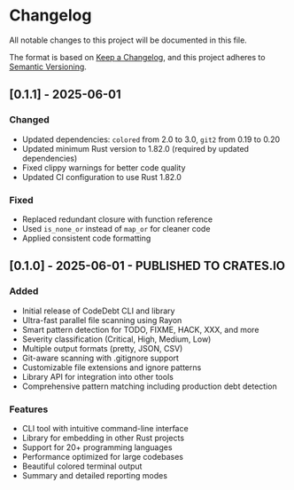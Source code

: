 # Changelog

All notable changes to this project will be documented in this file.

The format is based on [Keep a Changelog](https://keepachangelog.com/en/1.0.0/),
and this project adheres to [Semantic Versioning](https://semver.org/spec/v2.0.0.html).

## [0.1.1] - 2025-06-01

### Changed
- Updated dependencies: `colored` from 2.0 to 3.0, `git2` from 0.19 to 0.20
- Updated minimum Rust version to 1.82.0 (required by updated dependencies)
- Fixed clippy warnings for better code quality
- Updated CI configuration to use Rust 1.82.0

### Fixed
- Replaced redundant closure with function reference
- Used `is_none_or` instead of `map_or` for cleaner code
- Applied consistent code formatting

## [0.1.0] - 2025-06-01 - PUBLISHED TO CRATES.IO

### Added
- Initial release of CodeDebt CLI and library
- Ultra-fast parallel file scanning using Rayon
- Smart pattern detection for TODO, FIXME, HACK, XXX, and more
- Severity classification (Critical, High, Medium, Low)
- Multiple output formats (pretty, JSON, CSV)
- Git-aware scanning with .gitignore support
- Customizable file extensions and ignore patterns
- Library API for integration into other tools
- Comprehensive pattern matching including production debt detection

### Features
- CLI tool with intuitive command-line interface
- Library for embedding in other Rust projects
- Support for 20+ programming languages
- Performance optimized for large codebases
- Beautiful colored terminal output
- Summary and detailed reporting modes